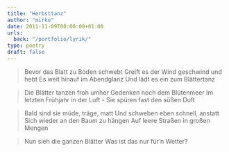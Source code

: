 ```yaml
---
title: "Herbsttanz"
author: "mirko"
date: 2011-11-09T00:00:00+01:00
urls:
  back: "/portfolio/lyrik/"
type: poetry
draft: false
---
```


> Bevor das Blatt zu Boden schwebt
> Greift es der Wind geschwind und hebt
> Es weit hinauf im Abendglanz
> Und lädt es ein zum Blättertanz

> Die Blätter tanzen froh umher
> Gedenken noch dem Blütenmeer
> Im letzten Frühjahr in der Luft -
> Sie spüren fast den süßen Duft

> Bald sind sie müde, träge, matt
> Und schweben eben schnell, anstatt
> Sich wieder an den Baum zu hängen
> Auf leere Straßen in großen Mengen

> Nun sieh die ganzen Blätter
> Was ist das nur für’n Wetter?